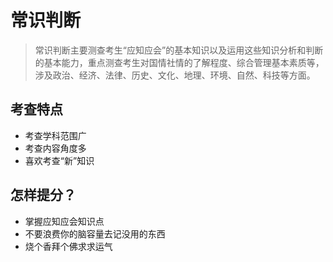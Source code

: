 # 常识判断

> 常识判断主要测查考生“应知应会”的基本知识以及运用这些知识分析和判断的基本能力，重点测查考生对国情社情的了解程度、综合管理基本素质等，涉及政治、经济、法律、历史、文化、地理、环境、自然、科技等方面。

## 考查特点

* 考查学科范围广
* 考查内容角度多
* 喜欢考查“新”知识

## 怎样提分？

* 掌握应知应会知识点
* 不要浪费你的脑容量去记没用的东西
* 烧个香拜个佛求求运气